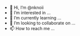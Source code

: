 - 👋 Hi, I’m @nknoii
- 👀 I’m interested in ...
- 🌱 I’m currently learning ...
- 💞️ I’m looking to collaborate on ...
- 📫 How to reach me ...

<!---
nknoii/nknoii is a ✨ special ✨ repository because its `README.md` (this file) appears on your GitHub profile.
You can click the Preview link to take a look at your changes.
--->
